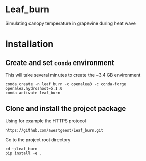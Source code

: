 # Leaf_burn
Simulating canopy temperature in grapevine during heat wave

# Installation

## Create and set `conda` environment

This will take several minutes to create the ~3.4 GB environment

    conda create -n leaf_burn -c openalea3 -c conda-forge openalea.hydroshoot=5.1.0
    conda activate leaf_burn


## Clone and install the project package

Using for example the HTTPS protocol

    https://github.com/awestgeest/Leaf_burn.git

Go to the project root directory

    cd ~/Leaf_burn
    pip install -e .

